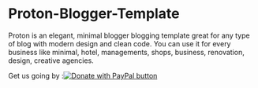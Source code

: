 # Proton-Blogger-Template
Proton is an elegant, minimal blogger blogging template great for any type of blog with modern design and clean code. You can use it for every business like minimal, hotel, managements, shops, business, renovation, design, creative agencies.


  <span class='fltdon' style='float:left'>	Get us going by :</span> 	<a href="https://www.paypal.com/paypalme/blossomtheme" target="_blank"><img alt='Donate with PayPal button' border='0' name='submit' src='https://www.paypalobjects.com/en_GB/i/btn/btn_donateCC_LG.gif' title='PayPal - The safer, easier way to pay online!'/></a>
